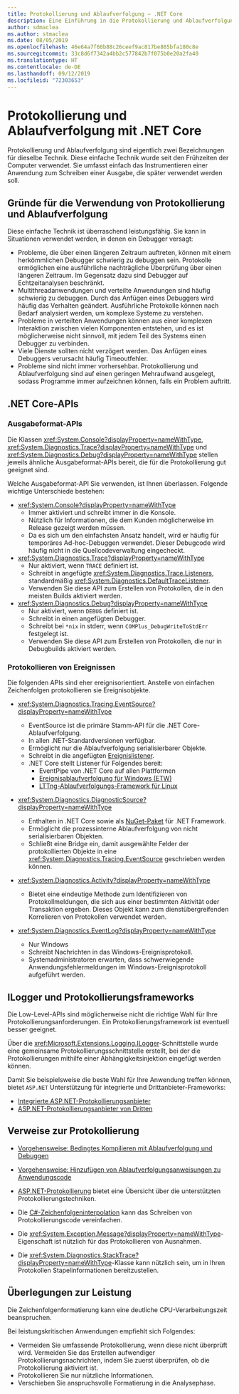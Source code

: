 ```yaml
---
title: Protokollierung und Ablaufverfolgung – .NET Core
description: Eine Einführung in die Protokollierung und Ablaufverfolgung mit .NET Core.
author: sdmaclea
ms.author: stmaclea
ms.date: 08/05/2019
ms.openlocfilehash: 46e64a7f60b88c26ceef9ac817be885bfa180c8e
ms.sourcegitcommit: 33c8d6f7342a4bb2c577842b7f075b0e20a2fa40
ms.translationtype: HT
ms.contentlocale: de-DE
ms.lasthandoff: 09/12/2019
ms.locfileid: "72303653"
---
```

# <a name="net-core-logging-and-tracing"></a>Protokollierung und Ablaufverfolgung mit .NET Core

Protokollierung und Ablaufverfolgung sind eigentlich zwei Bezeichnungen für dieselbe Technik. Diese einfache Technik wurde seit den Frühzeiten der Computer verwendet. Sie umfasst einfach das Instrumentieren einer Anwendung zum Schreiben einer Ausgabe, die später verwendet werden soll.

## <a name="reasons-to-use-logging-and-tracing"></a>Gründe für die Verwendung von Protokollierung und Ablaufverfolgung

Diese einfache Technik ist überraschend leistungsfähig. Sie kann in Situationen verwendet werden, in denen ein Debugger versagt:

- Probleme, die über einen längeren Zeitraum auftreten, können mit einem herkömmlichen Debugger schwierig zu debuggen sein. Protokolle ermöglichen eine ausführliche nachträgliche Überprüfung über einen längeren Zeitraum. Im Gegensatz dazu sind Debugger auf Echtzeitanalysen beschränkt.
- Multithreadanwendungen und verteilte Anwendungen sind häufig schwierig zu debuggen.  Durch das Anfügen eines Debuggers wird häufig das Verhalten geändert. Ausführliche Protokolle können nach Bedarf analysiert werden, um komplexe Systeme zu verstehen.
- Probleme in verteilten Anwendungen können aus einer komplexen Interaktion zwischen vielen Komponenten entstehen, und es ist möglicherweise nicht sinnvoll, mit jedem Teil des Systems einen Debugger zu verbinden.
- Viele Dienste sollten nicht verzögert werden. Das Anfügen eines Debuggers verursacht häufig Timeoutfehler.
- Probleme sind nicht immer vorhersehbar. Protokollierung und Ablaufverfolgung sind auf einen geringen Mehraufwand ausgelegt, sodass Programme immer aufzeichnen können, falls ein Problem auftritt.

## <a name="net-core-apis"></a>.NET Core-APIs

### <a name="print-style-apis"></a>Ausgabeformat-APIs

Die Klassen <xref:System.Console?displayProperty=nameWithType>, <xref:System.Diagnostics.Trace?displayProperty=nameWithType> und <xref:System.Diagnostics.Debug?displayProperty=nameWithType> stellen jeweils ähnliche Ausgabeformat-APIs bereit, die für die Protokollierung gut geeignet sind.

Welche Ausgabeformat-API Sie verwenden, ist Ihnen überlassen. Folgende wichtige Unterschiede bestehen:

- <xref:System.Console?displayProperty=nameWithType>
  - Immer aktiviert und schreibt immer in die Konsole.
  - Nützlich für Informationen, die dem Kunden möglicherweise im Release gezeigt werden müssen.
  - Da es sich um den einfachsten Ansatz handelt, wird er häufig für temporäres Ad-hoc-Debuggen verwendet. Dieser Debugcode wird häufig nicht in die Quellcodeverwaltung eingecheckt.
- <xref:System.Diagnostics.Trace?displayProperty=nameWithType>
  - Nur aktiviert, wenn `TRACE` definiert ist.
  - Schreibt in angefügte <xref:System.Diagnostics.Trace.Listeners>, standardmäßig <xref:System.Diagnostics.DefaultTraceListener>.
  - Verwenden Sie diese API zum Erstellen von Protokollen, die in den meisten Builds aktiviert werden.
- <xref:System.Diagnostics.Debug?displayProperty=nameWithType>
  - Nur aktiviert, wenn `DEBUG` definiert ist.
  - Schreibt in einen angefügten Debugger.
  - Schreibt bei `*nix` in stderr, wenn `COMPlus_DebugWriteToStdErr` festgelegt ist.
  - Verwenden Sie diese API zum Erstellen von Protokollen, die nur in Debugbuilds aktiviert werden.

### <a name="logging-events"></a>Protokollieren von Ereignissen

Die folgenden APIs sind eher ereignisorientiert. Anstelle von einfachen Zeichenfolgen protokollieren sie Ereignisobjekte.

- <xref:System.Diagnostics.Tracing.EventSource?displayProperty=nameWithType>
  - EventSource ist die primäre Stamm-API für die .NET Core-Ablaufverfolgung.
  - In allen .NET-Standardversionen verfügbar.
  - Ermöglicht nur die Ablaufverfolgung serialisierbarer Objekte.
  - Schreibt in die angefügten [Ereignislistener](xref:System.Diagnostics.Tracing.EventListener).
  - .NET Core stellt Listener für Folgendes bereit:
    - EventPipe von .NET Core auf allen Plattformen
    - [Ereignisablaufverfolgung für Windows (ETW)](/windows/win32/etw/event-tracing-portal)
    - [LTTng-Ablaufverfolgungs-Framework für Linux](https://lttng.org/)

- <xref:System.Diagnostics.DiagnosticSource?displayProperty=nameWithType>
  - Enthalten in .NET Core sowie als [NuGet-Paket](https://www.nuget.org/packages/System.Diagnostics.DiagnosticSource) für .NET Framework.
  - Ermöglicht die prozessinterne Ablaufverfolgung von nicht serialisierbaren Objekten.
  - Schließt eine Bridge ein, damit ausgewählte Felder der protokollierten Objekte in eine <xref:System.Diagnostics.Tracing.EventSource> geschrieben werden können.

- <xref:System.Diagnostics.Activity?displayProperty=nameWithType>
  - Bietet eine eindeutige Methode zum Identifizieren von Protokollmeldungen, die sich aus einer bestimmten Aktivität oder Transaktion ergeben. Dieses Objekt kann zum dienstübergreifenden Korrelieren von Protokollen verwendet werden.

- <xref:System.Diagnostics.EventLog?displayProperty=nameWithType>
  - Nur Windows
  - Schreibt Nachrichten in das Windows-Ereignisprotokoll.
  - Systemadministratoren erwarten, dass schwerwiegende Anwendungsfehlermeldungen im Windows-Ereignisprotokoll aufgeführt werden.

## <a name="ilogger-and-logging-frameworks"></a>ILogger und Protokollierungsframeworks

Die Low-Level-APIs sind möglicherweise nicht die richtige Wahl für Ihre Protokollierungsanforderungen. Ein Protokollierungsframework ist eventuell besser geeignet.

Über die <xref:Microsoft.Extensions.Logging.ILogger>-Schnittstelle wurde eine gemeinsame Protokollierungsschnittstelle erstellt, bei der die Protokollierungen mithilfe einer Abhängigkeitsinjektion eingefügt werden können.

Damit Sie beispielsweise die beste Wahl für Ihre Anwendung treffen können, bietet `ASP.NET` Unterstützung für integrierte und Drittanbieter-Frameworks:

- [Integrierte ASP.NET-Protokollierungsanbieter](/aspnet/core/fundamentals/logging/#built-in-logging-providers)
- [ASP.NET-Protokollierungsanbieter von Dritten](/aspnet/core/fundamentals/logging/#third-party-logging-providers)

## <a name="logging-related-references"></a>Verweise zur Protokollierung

- [Vorgehensweise: Bedingtes Kompilieren mit Ablaufverfolgung und Debuggen](../../framework/debug-trace-profile/how-to-compile-conditionally-with-trace-and-debug.md)

- [Vorgehensweise: Hinzufügen von Ablaufverfolgungsanweisungen zu Anwendungscode](../../framework/debug-trace-profile/how-to-add-trace-statements-to-application-code.md)

- [ASP.NET-Protokollierung](/aspnet/core/fundamentals/logging) bietet eine Übersicht über die unterstützten Protokollierungstechniken.

- Die [C#-Zeichenfolgeninterpolation](../../csharp/language-reference/tokens/interpolated.md) kann das Schreiben von Protokollierungscode vereinfachen.

- Die <xref:System.Exception.Message?displayProperty=nameWithType>-Eigenschaft ist nützlich für das Protokollieren von Ausnahmen.

- Die <xref:System.Diagnostics.StackTrace?displayProperty=nameWithType>-Klasse kann nützlich sein, um in Ihren Protokollen Stapelinformationen bereitzustellen.

## <a name="performance-considerations"></a>Überlegungen zur Leistung

Die Zeichenfolgenformatierung kann eine deutliche CPU-Verarbeitungszeit beanspruchen.

Bei leistungskritischen Anwendungen empfiehlt sich Folgendes:

- Vermeiden Sie umfassende Protokollierung, wenn diese nicht überprüft wird. Vermeiden Sie das Erstellen aufwendiger Protokollierungsnachrichten, indem Sie zuerst überprüfen, ob die Protokollierung aktiviert ist.
- Protokollieren Sie nur nützliche Informationen.
- Verschieben Sie anspruchsvolle Formatierung in die Analysephase.
